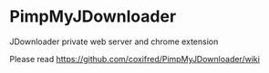 # PimpMyJDownloader
JDownloader private web server and chrome extension

Please read https://github.com/coxifred/PimpMyJDownloader/wiki
